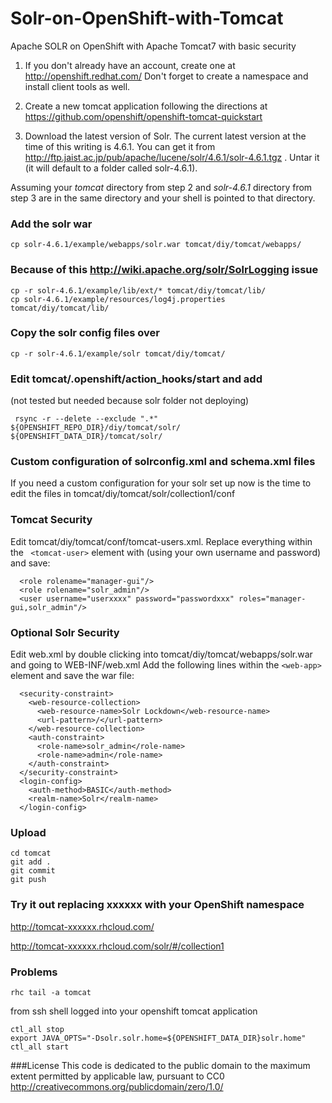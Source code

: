 Solr-on-OpenShift-with-Tomcat
=============================

Apache SOLR on OpenShift with Apache Tomcat7 with basic security


1. If you don't already have an account, create one at http://openshift.redhat.com/   Don't forget to create a namespace and install client tools as well.

2. Create a new tomcat application following the directions at https://github.com/openshift/openshift-tomcat-quickstart

3. Download the latest version of Solr. The current latest version at the time of this writing is 4.6.1. You can get it from http://ftp.jaist.ac.jp/pub/apache/lucene/solr/4.6.1/solr-4.6.1.tgz . Untar it (it will default to a folder called solr-4.6.1).

Assuming your *tomcat* directory from step 2 and *solr-4.6.1* directory from step 3 are in the same directory and your shell is pointed to that directory.

### Add the solr war
    cp solr-4.6.1/example/webapps/solr.war tomcat/diy/tomcat/webapps/


### Because of this http://wiki.apache.org/solr/SolrLogging issue 
    cp -r solr-4.6.1/example/lib/ext/* tomcat/diy/tomcat/lib/
    cp solr-4.6.1/example/resources/log4j.properties tomcat/diy/tomcat/lib/

### Copy the solr config files over
    cp -r solr-4.6.1/example/solr tomcat/diy/tomcat/
    
### Edit tomcat/.openshift/action_hooks/start and add
(not tested but needed because solr folder not deploying)

     rsync -r --delete --exclude ".*" ${OPENSHIFT_REPO_DIR}/diy/tomcat/solr/ ${OPENSHIFT_DATA_DIR}/tomcat/solr/
    
### Custom configuration of solrconfig.xml and schema.xml files
If you need a custom configuration for your solr set up now is the time to edit the files in tomcat/diy/tomcat/solr/collection1/conf

### Tomcat Security
Edit tomcat/diy/tomcat/conf/tomcat-users.xml. Replace everything within the ``` <tomcat-user>``` element with (using your own username and password) and save:

```
  <role rolename="manager-gui"/>
  <role rolename="solr_admin"/>
  <user username="userxxxx" password="passwordxxx" roles="manager-gui,solr_admin"/>
```
### Optional Solr Security
Edit web.xml by double clicking into tomcat/diy/tomcat/webapps/solr.war and going to WEB-INF/web.xml
Add the following lines within the ```<web-app>``` element and save the war file:

```
  <security-constraint>
    <web-resource-collection>
      <web-resource-name>Solr Lockdown</web-resource-name>
      <url-pattern>/</url-pattern>
    </web-resource-collection>
    <auth-constraint>
      <role-name>solr_admin</role-name>
      <role-name>admin</role-name>
    </auth-constraint>
  </security-constraint>
  <login-config>
    <auth-method>BASIC</auth-method>
    <realm-name>Solr</realm-name>
  </login-config> 
```

### Upload  
    cd tomcat
    git add .
    git commit
    git push


### Try it out replacing xxxxxx with your OpenShift namespace
http://tomcat-xxxxxx.rhcloud.com/

http://tomcat-xxxxxx.rhcloud.com/solr/#/collection1

### Problems
    rhc tail -a tomcat

from ssh shell logged into your openshift tomcat application
```
ctl_all stop
export JAVA_OPTS="-Dsolr.solr.home=${OPENSHIFT_DATA_DIR}solr.home"
ctl_all start
```

###License
This code is dedicated to the public domain to the maximum extent permitted by applicable law, pursuant to CC0 http://creativecommons.org/publicdomain/zero/1.0/
